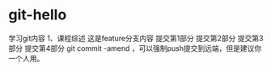 # git-hello
学习git内容
1、课程综述
这是feature分支内容
提交第1部分
提交第2部分
提交第3部分
提交第4部分 git commit -amend ，可以强制push提交到远端，但是建议你一个人用。